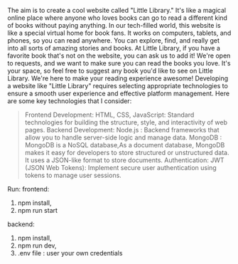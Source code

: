 The aim is to create a cool website called "Little Library." It's like a
magical online place where anyone who loves books can go to read a
different kind of books without paying anything. In our tech-filled
world, this website is like a special virtual home for book fans. It
works on computers, tablets, and phones, so you can read anywhere.
You can explore, find, and really get into all sorts of amazing stories
and books.
At Little Library, if you have a favorite book that's not on the website,
you can ask us to add it! We're open to requests, and we want to
make sure you can read the books you love. It's your space, so feel
free to suggest any book you'd like to see on Little Library. We're here
to make your reading experience awesome!
Developing a website like "Little Library" requires selecting
appropriate technologies to ensure a smooth user experience and
effective platform management.
Here are some key technologies that I consider:
> Frontend Development:
HTML, CSS, JavaScript: Standard technologies for building the
structure, style, and interactivity of web pages.
> Backend Development:
Node.js : Backend frameworks that allow you to handle server-side
logic and manage data.
> MongoDB :
MongoDB is a NoSQL database,As a document database, MongoDB
makes it easy for developers to store structured or unstructured data.
It uses a JSON-like format to store documents.
> Authentication:
> JWT (JSON Web Tokens):
Implement secure user authentication using tokens to manage user
sessions.


Run:
frontend:
1. npm install, 
2. npm run start

backend:
1. npm install, 
2. npm run dev,  
3. .env file : user your own credentials